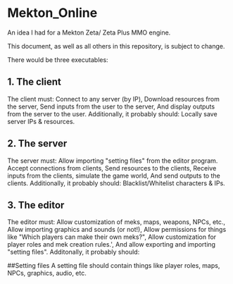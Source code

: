 # Mekton_Online
An idea I had for a Mekton Zeta/ Zeta Plus MMO engine.

This document, as well as all others in this repository, is subject to change.

There would be three executables:

## 1. The client
  The client must:
    Connect to any server (by IP),
    Download resources from the server,
    Send inputs from the user to the server,
    And display outputs from the server to the user.
  Additionally, it probably should:
    Locally save server IPs & resources.
## 2. The server
  The server must:
    Allow importing "setting files" from the editor program.
    Accept connections from clients,
    Send resources to the clients,
    Receive inputs from the clients,
    simulate the game world,
    And send outputs to the clients.
  Additionally, it probably should:
    Blacklist/Whitelist characters & IPs.
## 3. The editor
  The editor must:
    Allow customization of meks, maps, weapons, NPCs, etc.,
    Allow importing graphics and sounds (or not!),
    Allow permissions for things like "Which players can make their own meks?",
    Allow customization for player roles and mek creation rules.',
    And allow exporting and importing "setting files".
  Additonally, it probably should:
  
  ##Setting files
    A setting file should contain things like player roles, maps, NPCs, graphics, audio, etc.
